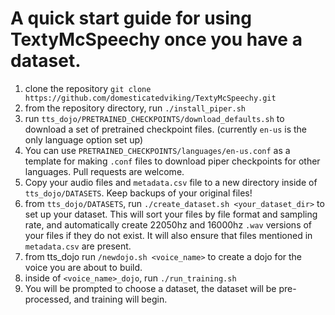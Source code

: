 # A quick start guide for using TextyMcSpeechy once you have a dataset.

1. clone the repository `git clone https://github.com/domesticatedviking/TextyMcSpeechy.git`
2. from the repository directory, run `./install_piper.sh`
3. run `tts_dojo/PRETRAINED_CHECKPOINTS/download_defaults.sh` to download a set of pretrained checkpoint files. (currently `en-us` is the only language option set up)
4. You can use `PRETRAINED_CHECKPOINTS/languages/en-us.conf` as a template for making `.conf` files to download piper checkpoints for other languages.  Pull requests are welcome.
5. Copy your audio files and `metadata.csv` file to a new directory inside of `tts_dojo/DATASETS`.  Keep backups of your original files!  
6. from `tts_dojo/DATASETS`, run `./create_dataset.sh <your_dataset_dir>` to set up your dataset.  This will sort your files by file format and sampling rate, and automatically create 22050hz and 16000hz `.wav` versions of your files if they do not exist. It will also ensure that files mentioned in `metadata.csv` are present.
7. from tts_dojo run  `/newdojo.sh <voice_name>` to create a dojo for the voice you are about to build.
8. inside of `<voice_name>_dojo`, run `./run_training.sh`
9. You will be prompted to choose a dataset, the dataset will be pre-processed, and training will begin.
